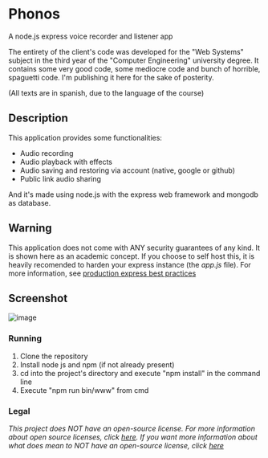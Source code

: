 # Phonos
A node.js express voice recorder and listener app 

The entirety of the client's code was developed for the "Web Systems" subject in the third year of the "Computer Engineering" university degree. It contains some very good code, some mediocre code and bunch of horrible, spaguetti code. I'm publishing it here for the sake of posterity.

(All texts are in spanish, due to the language of the course)

## Description
This application provides some functionalities:
- Audio recording
- Audio playback with effects
- Audio saving and restoring via account (native, google or github)
- Public link audio sharing


And it's made using node.js with the express web framework and mongodb as database.

## Warning

This application does not come with ANY security guarantees of any kind. It is shown here as an academic concept. If you choose to self host this, it is heavily recomended to harden your express instance (the _app.js_ file). For more information, see [production express best practices](https://expressjs.com/en/advanced/best-practice-performance.html)

## Screenshot
![image](https://github.com/nicoagr/Phonos/assets/61473739/169a0be4-91d7-4c5b-aaec-6f62d1df7e9f)
### Running
1. Clone the repository
2. Install node js and npm (if not already present)
3. cd into the project's directory and execute "npm install" in the command line
4. Execute "npm run bin/www" from cmd

### Legal
*This project does NOT have an open-source license. For more information about open source licenses, click [here](https://opensource.org/faq). If you want more information about what does mean to NOT have an open-source license, click [here](https://choosealicense.com/no-permission/)*
